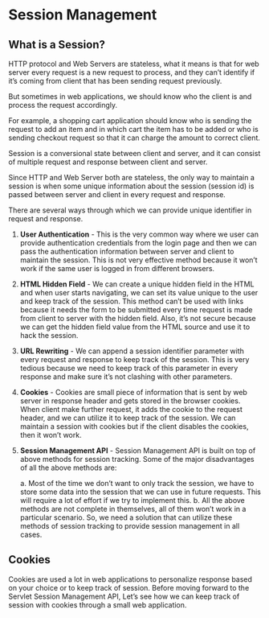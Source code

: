 # Session Management

## What is a Session?

HTTP protocol and Web Servers are stateless, what it means is that for web server every request is a new request to process, and they can’t identify if it’s coming from client that has been sending request previously. 

But sometimes in web applications, we should know who the client is and process the request accordingly. 

For example, a shopping cart application should know who is sending the request to add an item and in which cart the item has to be added or who is sending checkout request so that it can charge the amount to correct client. 

Session is a conversional state between client and server, and it can consist of multiple request and response between client and server. 

Since HTTP and Web Server both are stateless, the only way to maintain a session is when some unique information about the session (session id) is passed between server and client in every request and response. 

There are several ways through which we can provide unique identifier in request and response.

1. **User Authentication** - This is the very common way where we user can provide authentication credentials from the login page and then we can pass the authentication information between server and client to maintain the session. This is not very effective method because it won’t work if the same user is logged in from different browsers.
2. **HTML Hidden Field** - We can create a unique hidden field in the HTML and when user starts navigating, we can set its value unique to the user and keep track of the session. This method can’t be used with links because it needs the form to be submitted every time request is made from client to server with the hidden field. Also, it’s not secure because we can get the hidden field value from the HTML source and use it to hack the session.
3. **URL Rewriting** - We can append a session identifier parameter with every request and response to keep track of the session. This is very tedious because we need to keep track of this parameter in every response and make sure it’s not clashing with other parameters.
4. **Cookies** - Cookies are small piece of information that is sent by web server in response header and gets stored in the browser cookies. When client make further request, it adds the cookie to the request header, and we can utilize it to keep track of the session. We can maintain a session with cookies but if the client disables the cookies, then it won’t work.
5. **Session Management API** - Session Management API is built on top of above methods for session tracking. Some of the major disadvantages of all the above methods are:

   a.	Most of the time we don’t want to only track the session, we have to store some data into the session that we can use in future requests. This will require a lot of effort if we try to implement this.
   b.	All the above methods are not complete in themselves, all of them won’t work in a particular scenario. So, we need a solution that can utilize these methods of session tracking to provide session management in all cases.

## Cookies

Cookies are used a lot in web applications to personalize response based on your choice or to keep track of session. Before moving forward to the Servlet Session Management API, Let’s see how we can keep track of session with cookies through a small web application. 



